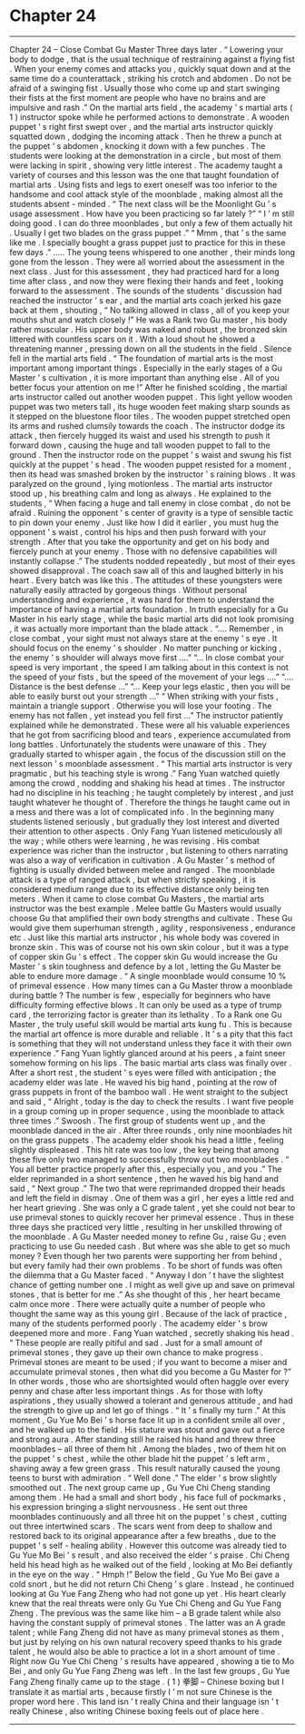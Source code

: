 
# Chapter 24


---

Chapter 24 – Close Combat
Gu
Master
Three days later .
“ Lowering your body to dodge , that is the usual technique of restraining against a flying fist . When your enemy comes and attacks you , quickly squat down and at the same time do a counterattack , striking his crotch and abdomen . Do not be afraid of a swinging fist . Usually those who come up and start swinging their fists at the first moment are people who have no brains and are impulsive and rash .”
On the martial arts field , the academy ’ s martial arts ( 1 ) instructor spoke while he performed actions to demonstrate . A wooden puppet ’ s right first swept over , and the martial arts instructor quickly squatted down , dodging the incoming attack . Then he threw a punch at the puppet ’ s abdomen , knocking it down with a few punches .
The students were looking at the demonstration in a circle , but most of them were lacking in spirit , showing very little interest .
The academy taught a variety of courses and this lesson was the one that taught foundation of martial arts . Using fists and legs to exert oneself was too inferior to the handsome and cool attack style of the moonblade , making almost all the students absent - minded .
“ The next class will be the Moonlight
Gu
’ s usage assessment . How have you been practicing so far lately ?”
“ I ’ m still doing good . I can do three moonblades , but only a few of them actually hit . Usually I get two blades on the grass puppet .”
“ Mmm , that ’ s the same like me . I specially bought a grass puppet just to practice for this in these few days .”
…..
The young teens whispered to one another , their minds long gone from the lesson . They were all worried about the assessment in the next class . Just for this assessment , they had practiced hard for a long time after class , and now they were flexing their hands and feet , looking forward to the assessment .
The sounds of the students ’ discussion had reached the instructor ’ s ear , and the martial arts coach jerked his gaze back at them , shouting , “ No talking allowed in class , all of you keep your mouths shut and watch closely !”
He was a Rank two
Gu
master , his body rather muscular . His upper body was naked and robust , the bronzed skin littered with countless scars on it . With a loud shout he showed a threatening manner , pressing down on all the students in the field .
Silence fell in the martial arts field .
“ The foundation of martial arts is the most important among important things . Especially in the early stages of a
Gu
Master ’ s cultivation , it is more important than anything else . All of you better focus your attention on me !”
After he finished scolding , the martial arts instructor called out another wooden puppet . This light yellow wooden puppet was two meters tall , its huge wooden feet making sharp sounds as it stepped on the bluestone floor tiles . The wooden puppet stretched open its arms and rushed clumsily towards the coach .
The instructor dodge its attack , then fiercely hugged its waist and used his strength to push it forward down , causing the huge and tall wooden puppet to fall to the ground . Then the instructor rode on the puppet ’ s waist and swung his fist quickly at the puppet ’ s head .
The wooden puppet resisted for a moment , then its head was smashed broken by the instructor ’ s raining blows . It was paralyzed on the ground , lying motionless .
The martial arts instructor stood up , his breathing calm and long as always . He explained to the students , “ When facing a huge and tall enemy in close combat , do not be afraid . Ruining the opponent ’ s center of gravity is a type of sensible tactic to pin down your enemy . Just like how I did it earlier , you must hug the opponent ’ s waist , control his hips and then push forward with your strength . After that you take the opportunity and get on his body and fiercely punch at your enemy . Those with no defensive capabilities will instantly collapse .”
The students nodded repeatedly , but most of their eyes showed disapproval . The coach saw all of this and laughed bitterly in his heart .
Every batch was like this . The attitudes of these youngsters were naturally easily attracted by gorgeous things . Without personal understanding and experience , it was hard for them to understand the importance of having a martial arts foundation . In truth especially for a
Gu
Master in his early stage , while the basic martial arts did not look promising , it was actually more important than the blade attack .
“…. Remember , in close combat , your sight must not always stare at the enemy ’ s eye . It should focus on the enemy ’ s shoulder . No matter punching or kicking , the enemy ’ s shoulder will always move first ….”
“… In close combat your speed is very important , the speed I am talking about in this context is not the speed of your fists , but the speed of the movement of your legs ….”
“…. Distance is the best defense …”
“… Keep your legs elastic , then you will be able to easily burst out your strength …”
“ When striking with your fists , maintain a triangle support . Otherwise you will lose your footing . The enemy has not fallen , yet instead you fell first …”
The instructor patiently explained while he demonstrated . These were all his valuable experiences that he got from sacrificing blood and tears , experience accumulated from long battles .
Unfortunately the students were unaware of this . They gradually started to whisper again , the focus of the discussion still on the next lesson ’ s moonblade assessment .
“ This martial arts instructor is very pragmatic , but his teaching style is wrong .” Fang Yuan watched quietly among the crowd , nodding and shaking his head at times . The instructor had no discipline in his teaching ; he taught completely by interest , and just taught whatever he thought of . Therefore the things he taught came out in a mess and there was a lot of complicated info . In the beginning many students listened seriously , but gradually they lost interest and diverted their attention to other aspects .
Only Fang Yuan listened meticulously all the way ; while others were learning , he was revising . His combat experience was richer than the instructor , but listening to others narrating was also a way of verification in cultivation .
A
Gu
Master ’ s method of fighting is usually divided between melee and ranged . The moonblade attack is a type of ranged attack , but when strictly speaking , it is considered medium range due to its effective distance only being ten meters .
When it came to close combat
Gu
Masters , the martial arts instructor was the best example . Melee battle
Gu
Masters would usually choose
Gu
that amplified their own body strengths and cultivate . These
Gu
would give them superhuman strength , agility , responsiveness , endurance etc .
Just like this martial arts instructor , his whole body was covered in bronze skin . This was of course not his own skin colour , but it was a type of copper skin
Gu
’ s effect . The copper skin
Gu
would increase the
Gu
Master ’ s skin toughness and defence by a lot , letting the
Gu
Master be able to endure more damage .
“ A single moonblade would consume 10 % of primeval essence . How many times can a
Gu
Master throw a moonblade during battle ? The number is few , especially for beginners who have difficulty forming effective blows . It can only be used as a type of trump card , the terrorizing factor is greater than its lethality . To a Rank one
Gu
Master , the truly useful skill would be martial arts kung fu . This is because the martial art offence is more durable and reliable . It ’ s a pity that this fact is something that they will not understand unless they face it with their own experience .”
Fang Yuan lightly glanced around at his peers , a faint sneer somehow forming on his lips .
The basic martial arts class was finally over . After a short rest , the student ’ s eyes were filled with anticipation ; the academy elder was late . He waved his big hand , pointing at the row of grass puppets in front of the bamboo wall . He went straight to the subject and said , “ Alright , today is the day to check the results . I want five people in a group coming up in proper sequence , using the moonblade to attack three times .”
Swoosh .
The first group of students went up , and the moonblade danced in the air . After three rounds , only nine moonblades hit on the grass puppets .
The academy elder shook his head a little , feeling slightly displeased . This hit rate was too low , the key being that among these five only two managed to successfully throw out two moonblades .
“ You all better practice properly after this , especially you , and you .” The elder reprimanded in a short sentence , then he waved his big hand and said , “ Next group .”
The two that were reprimanded dropped their heads and left the field in dismay . One of them was a girl , her eyes a little red and her heart grieving . She was only a C grade talent , yet she could not bear to use primeval stones to quickly recover her primeval essence . Thus in these three days she practiced very little , resulting in her unskilled throwing of the moonblade .
A
Gu
Master needed money to refine
Gu
, raise
Gu
; even practicing to use
Gu
needed cash . But where was she able to get so much money ? Even though her two parents were supporting her from behind , but every family had their own problems . To be short of funds was often the dilemma that a
Gu
Master faced .
“ Anyway I don ’ t have the slightest chance of getting number one . I might as well give up and save on primeval stones , that is better for me .” As she thought of this , her heart became calm once more .
There were actually quite a number of people who thought the same way as this young girl . Because of the lack of practice , many of the students performed poorly . The academy elder ’ s brow deepened more and more .
Fang Yuan watched , secretly shaking his head . “ These people are really pitiful and sad . Just for a small amount of primeval stones , they gave up their own chance to make progress . Primeval stones are meant to be used ; if you want to become a miser and accumulate primeval stones , then what did you become a
Gu
Master for ?”
In other words , those who are shortsighted would often haggle over every penny and chase after less important things . As for those with lofty aspirations , they usually showed a tolerant and generous attitude , and had the strength to give up and let go of things .
“ It ’ s finally my turn .” At this moment , Gu Yue Mo Bei ’ s horse face lit up in a confident smile all over , and he walked up to the field . His stature was stout and gave out a fierce and strong aura . After standing still he raised his hand and threw three moonblades – all three of them hit . Among the blades , two of them hit on the puppet ’ s chest , while the other blade hit the puppet ’ s left arm , shaving away a few green grass .
This result naturally caused the young teens to burst with admiration .
“ Well done .” The elder ’ s brow slightly smoothed out .
The next group came up , Gu Yue Chi Cheng standing among them . He had a small and short body , his face full of pockmarks , his expression bringing a slight nervousness .
He sent out three moonblades continuously and all three hit on the puppet ’ s chest , cutting out three intertwined scars . The scars went from deep to shallow and restored back to its original appearance after a few breaths , due to the puppet ’ s self - healing ability .
However this outcome was already tied to Gu Yue Mo Bei ’ s result , and also received the elder ’ s praise . Chi Cheng held his head high as he walked out of the field , looking at Mo Bei defiantly in the eye on the way .
“ Hmph !” Below the field , Gu Yue Mo Bei gave a cold snort , but he did not return Chi Cheng ’ s glare . Instead , he continued looking at Gu Yue Fang Zheng who had not gone up yet .
His heart clearly knew that the real threats were only Gu Yue Chi Cheng and Gu Yue Fang Zheng . The previous was the same like him – a B grade talent while also having the constant supply of primeval stones . The latter was an A grade talent ; while Fang Zheng did not have as many primeval stones as them , but just by relying on his own natural recovery speed thanks to his grade talent , he would also be able to practice a lot in a short amount of time .
Right now Gu Yue Chi Cheng ’ s results have appeared , showing a tie to Mo Bei , and only Gu Yue Fang Zheng was left .
In the last few groups , Gu Yue Fang Zheng finally came up to the stage .
( 1 ) 拳脚 – Chinese boxing but I translate it as martial arts , because firstly I ’ m not sure Chinese is the proper word here . This land isn ’ t really China and their language isn ’ t really Chinese , also writing Chinese boxing feels out of place here .

---

